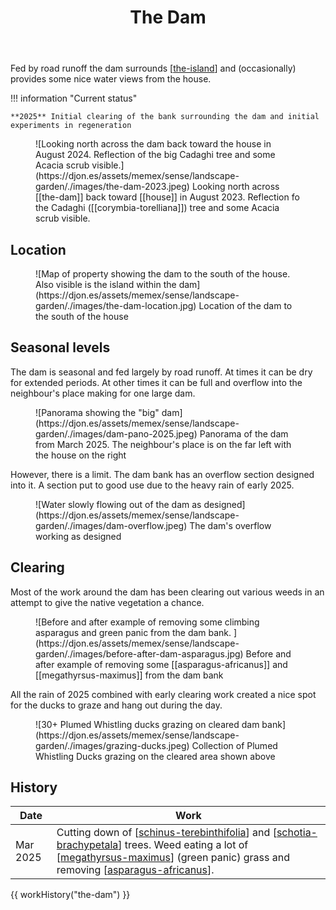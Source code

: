 ﻿---
tags: wood-duck-meadows
title: The Dam
type: zone
---
Fed by road runoff the dam surrounds [[the-island]] and (occasionally) provides some nice water views from the house.

!!! information "Current status"

    **2025** Initial clearing of the bank surrounding the dam and initial experiments in regeneration

<figure markdown>
![Looking north across the dam back toward the house in August 2024. Reflection of the big Cadaghi tree and some Acacia scrub visible.](https://djon.es/assets/memex/sense/landscape-garden/./images/the-dam-2023.jpeg)
<caption>Looking north across [[the-dam]] back toward [[house]] in August 2023. Reflection fo the Cadaghi ([[corymbia-torelliana]]) tree and some Acacia scrub visible.</caption>
</figure>

## Location

<figure markdown>
![Map of property showing the dam to the south of the house. Also visible is the island within the dam](https://djon.es/assets/memex/sense/landscape-garden/./images/the-dam-location.jpg)
<caption>Location of the dam to the south of the house</caption>
</figure>

## Seasonal levels

The dam is seasonal and fed largely by road runoff. At times it can be dry for extended periods. At other times it can be full and overflow into the neighbour's place making for one large dam.

<figure markdown>
![Panorama showing the "big" dam](https://djon.es/assets/memex/sense/landscape-garden/./images/dam-pano-2025.jpeg)
<caption>Panorama of the dam from March 2025. The neighbour's place is on the far left with the house on the right</caption>
</figure>

However, there is a limit. The dam bank has an overflow section designed into it. A section put to good use due to the heavy rain of early 2025.

<figure markdown>
![Water slowly flowing out of the dam as designed](https://djon.es/assets/memex/sense/landscape-garden/./images/dam-overflow.jpeg)
<caption>The dam's overflow working as designed</caption>
</figure>

## Clearing

Most of the work around the dam has been clearing out various weeds in an attempt to give the native vegetation a chance.

<figure markdown>
![Before and after example of removing some climbing asparagus and green panic from the dam bank. ](https://djon.es/assets/memex/sense/landscape-garden/./images/before-after-dam-asparagus.jpg)
<caption>Before and after example of removing some [[asparagus-africanus]] and [[megathyrsus-maximus]] from the dam bank</caption>
</figure>

All the rain of 2025 combined with early clearing work created a nice spot for the ducks to graze and hang out during the day.

<figure markdown>
![30+ Plumed Whistling ducks grazing on cleared dam bank](https://djon.es/assets/memex/sense/landscape-garden/./images/grazing-ducks.jpeg)
<caption>Collection of Plumed Whistling Ducks grazing on the cleared area shown above</caption>
</figure>

## History

| Date | Work |
| --- | --- |
| Mar 2025 | Cutting down of [[schinus-terebinthifolia]] and [[schotia-brachypetala]] trees. Weed eating a lot of [[megathyrsus-maximus]] (green panic) grass and removing [[asparagus-africanus]]. |

{{ workHistory("the-dam") }}

[//begin]: # "Autogenerated link references for markdown compatibility"
[the-island]: the-island "The Island"
[schinus-terebinthifolia]: plants/schinus-terebinthifolia "Schinus Terebinthifolia (Brazilian pepper tree)"
[schotia-brachypetala]: plants/schotia-brachypetala "Schotia brachypetala (Drunken Parrot Tree)"
[megathyrsus-maximus]: plants/megathyrsus-maximus "Megathyrsus maximus (Guinea grass)"
[asparagus-africanus]: plants/asparagus-africanus "Asparagus africanus (Climbing asparagus fern)"
[//end]: # "Autogenerated link references"